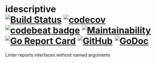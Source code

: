 # idescriptive <br> [![Build Status](https://travis-ci.com/maratori/idescriptive.svg?branch=master)](https://travis-ci.com/maratori/idescriptive) [![codecov](https://codecov.io/gh/maratori/idescriptive/branch/master/graph/badge.svg)](https://codecov.io/gh/maratori/idescriptive) [![codebeat badge](https://codebeat.co/badges/f1c510ae-f3f2-43cf-82ab-6416e3d75e57)](https://codebeat.co/projects/github-com-maratori-idescriptive-master) [![Maintainability](https://api.codeclimate.com/v1/badges/e458846d43ec5e11e8c8/maintainability)](https://codeclimate.com/github/maratori/idescriptive/maintainability) [![Go Report Card](https://goreportcard.com/badge/github.com/maratori/idescriptive)](https://goreportcard.com/report/github.com/maratori/idescriptive) [![GitHub](https://img.shields.io/github/license/maratori/idescriptive.svg)](LICENSE) [![GoDoc](https://godoc.org/github.com/maratori/idescriptive?status.svg)](http://godoc.org/github.com/maratori/idescriptive)

Linter reports interfaces without named arguments
